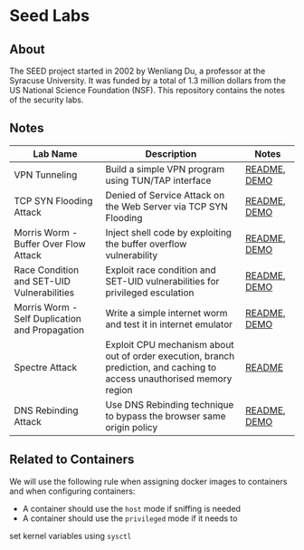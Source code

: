 # Seed Labs

## About

The SEED project started in 2002 by Wenliang Du, a professor at the Syracuse University. It was funded by a total of 1.3 million dollars from the US National Science Foundation (NSF). This repository contains the notes of the security labs.

## Notes

| Lab Name | Description |  Notes |
| ---      | --- | ---   |
| VPN Tunneling | Build a simple VPN program using TUN/TAP interface | [README](./labs/VPN_Tunnel/README.md), [DEMO](https://github.com/timyiu478/network-security-seed-labs/blob/main/labs/VPN_Tunnel/README.md#demo)|
| TCP SYN Flooding Attack | Denied of Service Attack on the Web Server via TCP SYN Flooding | [README](./labs/TCP_Attacks/README.md), [DEMO](https://github.com/timyiu478/network-security-seed-labs/blob/main/labs/TCP_Attacks/DEMO.md#tcp-syn-flood-attack-for-denied-of-service-attack)|
| Morris Worm - Buffer Over Flow Attack | Inject shell code by exploiting the buffer overflow vulnerability | [README](./labs/Morris_Worm/README.md#task-1-attack-the-first-target), [DEMO](https://github.com/timyiu478/network-security-seed-labs/blob/main/labs/Morris_Worm/README.md#demo) |
| Race Condition and SET-UID Vulnerabilities | Exploit race condition and SET-UID vulnerabilities for privileged esculation | [README](./labs/Race_Condition/README.md), [DEMO](https://github.com/timyiu478/seed-labs/blob/main/labs/Race_Condition/README.md#demo) |
| Morris Worm - Self Duplication and Propagation | Write a simple internet worm and test it in internet emulator | [README](./labs/Morris_Worm/README.md#step-3-self-duplication), [DEMO](https://github.com/timyiu478/seed-labs/blob/main/labs/Morris_Worm/README.md#morris-worm-demo) |
| Spectre Attack | Exploit CPU mechanism about out of order execution, branch prediction, and caching to access unauthorised memory region | [README](./labs/Spectre_Attack/README.md) |
| DNS Rebinding Attack | Use DNS Rebinding technique to bypass the browser same origin policy | [README](./labs/DNS_Rebinding/README.md), [DEMO](https://github.com/timyiu478/seed-labs/blob/main/labs/DNS_Rebinding/README.md#demo) |


## Related to Containers

We will use the following rule when assigning docker images to containers and 
when configuring containers:

- A container should use the ```host``` mode if sniffing is needed
- A container should use the ```privileged``` mode if it needs to 

set kernel variables using ```sysctl```
